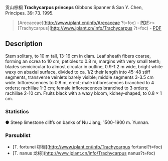 贡山棕榈 **Trachycarpus princeps** Gibbons Spanner & San Y. Chen, Principes. 39: 73. 1995.

> [Arecaceae](http://www.iplant.cn/info/Arecaceae ?t=foc) - [PDF](http://iplant.cn/foc/pdf/Arecaceae.pdf)>>[Trachycarpus](http://www.iplant.cn/info/Trachycarpus ?t=foc) - [PDF](http://www.iplant.cn/foc/pdf/Trachycarpus.pdf)

## Description

Stem solitary, to 10 m tall, 13-16 cm in diam. Leaf sheath fibers coarse, forming an ocrea to 10 cm; petioles to 0.8 m, margins with very small teeth; blades semicircular to almost circular in outline, 0.9-1.2 m wide, bright white waxy on abaxial surface, divided to ca. 1/2 their length into 45-48 stiff segments, transverse veinlets barely visible; middle segments 3-3.5 cm wide. Inflorescences to 0.8 m, erect; male inflorescences branched to 4 orders; rachillae 1-3 cm; female inflorescences branched to 3 orders; rachillae 2-10 cm. Fruits black with a waxy bloom, kidney-shaped, to 0.8 × 1 cm.

### Statistics
● Steep limestone cliffs on banks of Nu Jiang; 1500-1900 m. Yunnan.

### Parsublist

* [T.  fortunei  棕榈](http://www.iplant.cn/info/Trachycarpus fortunei?t=foc)
* [T.  nanus  龙棕](http://www.iplant.cn/info/Trachycarpus nanus?t=foc)
